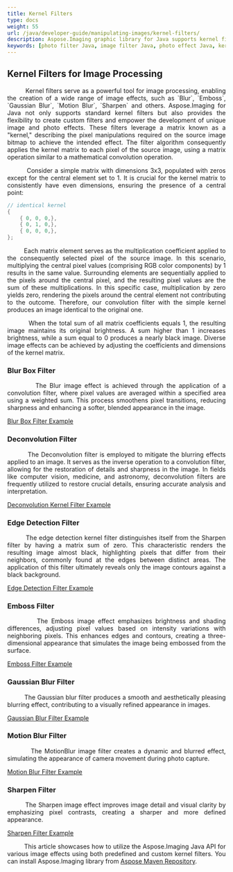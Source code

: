```yaml
---
title: Kernel Filters
type: docs
weight: 55
url: /java/developer-guide/manipulating-images/kernel-filters/
description: Aspose.Imaging graphic library for Java supports kernel filters such Emboss, Blur, MotionBlur as well as custom kernels.
keywords: [photo filter Java, image filter Java, photo effect Java, kernel filter, blur image, emboss image, motion blur filter, kernel matrix, convolution filter, blur box filter, gaussian blur, custom kernel filter]
---
```


## Kernel Filters for Image Processing

<p align='justify'>
&nbsp;&nbsp;&nbsp;&nbsp;&nbsp;&nbsp;&nbsp;&nbsp;
Kernel filters serve as a powerful tool for image processing, enabling the creation of a wide range of image effects, such as `Blur`, `Emboss`, `Gaussian Blur`, `Motion Blur`, `Sharpen` and others. Aspose.Imaging for Java not only supports standard kernel filters but also provides the flexibility to create custom filters and empower the development of unique image and photo effects. These filters leverage a matrix known as a "kernel," describing the pixel manipulations required on the source image bitmap to achieve the intended effect. The filter algorithm consequently applies the kernel matrix to each pixel of the source image, using a matrix operation similar to a mathematical convolution operation.
</p>

<p align='justify'>
&nbsp;&nbsp;&nbsp;&nbsp;&nbsp;&nbsp;&nbsp;&nbsp;
Consider a simple matrix with dimensions 3x3, populated with zeros except for the central element set to 1. It is crucial for the kernel matrix to consistently have even dimensions, ensuring the presence of a central point:
</p>

```java
// identical kernel
{
    { 0, 0, 0,},
    { 0, 1, 0,},
    { 0, 0, 0,},
};
```

<p align='justify'>
&nbsp;&nbsp;&nbsp;&nbsp;&nbsp;&nbsp;&nbsp;&nbsp;
Each matrix element serves as the multiplication coefficient applied to the consequently selected pixel of the source image. In this scenario, multiplying the central pixel values (comprising RGB color components) by 1 results in the same value. Surrounding elements are sequentially applied to the pixels around the central pixel, and the resulting pixel values are the sum of these multiplications. In this specific case, multiplication by zero yields zero, rendering the pixels around the central element not contributing to the outcome. Therefore, our convolution filter with the simple kernel produces an image identical to the original one.
</p>

<p align='justify'>
&nbsp;&nbsp;&nbsp;&nbsp;&nbsp;&nbsp;&nbsp;&nbsp;
When the total sum of all matrix coefficients equals 1, the resulting image maintains its original brightness. A sum higher than 1 increases brightness, while a sum equal to 0 produces a nearly black image. Diverse image effects can be achieved by adjusting the coefficients and dimensions of the kernel matrix.
</p>


<style>
   .frame {
    border: 2px solid darkgray;
    padding: 5px;
    margin: 10px 0 5px 5px;
    background: #f0f0f0;
    align-items: center;
   }
   .marginauto {
    margin: 10px auto 20px;
    display: block;
   }
   .frame figcaption {
    margin: 0 auto;
    display: flex;
    flex-direction: row;
    justify-content: center;
   }
</style>

### Blur Box Filter

<p align='justify'>
&nbsp;&nbsp;&nbsp;&nbsp;&nbsp;&nbsp;&nbsp;&nbsp;
The Blur image effect is achieved through the application of a convolution filter, where pixel values are averaged within a specified area using a weighted sum. This process smoothens pixel transitions, reducing sharpness and enhancing a softer, blended appearance in the image.
</p>

<a href="./blur-filter/">Blur Box Filter Example</a>

### Deconvolution Filter

<p align='justify'>
&nbsp;&nbsp;&nbsp;&nbsp;&nbsp;&nbsp;&nbsp;&nbsp;
The Deconvolution filter is employed to mitigate the blurring effects applied to an image. It serves as the inverse operation to a convolution filter, allowing for the restoration of details and sharpness in the image. In fields like computer vision, medicine, and astronomy, deconvolution filters are frequently utilized to restore crucial details, ensuring accurate analysis and interpretation.
</p>

<a href="./deconvolution-filter/">Deconvolution Kernel Filter Example</a>

### Edge Detection Filter

<p align='justify'>
&nbsp;&nbsp;&nbsp;&nbsp;&nbsp;&nbsp;&nbsp;&nbsp;
The edge detection kernel filter distinguishes itself from the Sharpen filter by having a matrix sum of zero. This characteristic renders the resulting image almost black, highlighting pixels that differ from their neighbors, commonly found at the edges between distinct areas. The application of this filter ultimately reveals only the image contours against a black background.
</p>

<a href="./edge-detection-filter/">Edge Detection Filter Example</a>

### Emboss Filter

<p align='justify'>
&nbsp;&nbsp;&nbsp;&nbsp;&nbsp;&nbsp;&nbsp;&nbsp;
The Emboss image effect emphasizes brightness and shading differences, adjusting pixel values based on intensity variations with neighboring pixels. This enhances edges and contours, creating a three-dimensional appearance that simulates the image being embossed from the surface.
</p>

<a href="./emboss-filter/">Emboss Filter Example</a>

### Gaussian Blur Filter

<p align='justify'>
&nbsp;&nbsp;&nbsp;&nbsp;&nbsp;&nbsp;&nbsp;&nbsp;
The Gaussian blur filter produces a smooth and aesthetically pleasing blurring effect, contributing to a visually refined appearance in images.
</p>

<a href="./gaussian-blur-filter/">Gaussian Blur Filter Example</a>

### Motion Blur Filter

<p align='justify'>
&nbsp;&nbsp;&nbsp;&nbsp;&nbsp;&nbsp;&nbsp;&nbsp;
The MotionBlur image filter creates a dynamic and blurred effect, simulating the appearance of camera movement during photo capture.
</p>

<a href="./motion-blur-filter/">Motion Blur Filter Example</a>

### Sharpen Filter

<p align='justify'>
&nbsp;&nbsp;&nbsp;&nbsp;&nbsp;&nbsp;&nbsp;&nbsp;
The Sharpen image effect improves image detail and visual clarity by emphasizing pixel contrasts, creating a sharper and more defined appearance.
</p>

<a href="./sharpen-filter/">Sharpen Filter Example</a>

<p align='justify'>
&nbsp;&nbsp;&nbsp;&nbsp;&nbsp;&nbsp;&nbsp;&nbsp;
This article showcases how to utilize the Aspose.Imaging Java API for various image effects using both predefined and custom kernel filters. You can install Aspose.Imaging library from <a href="https://releases.aspose.com/java/repo/com/aspose/aspose-imaging/">Aspose Maven Repository</a>.
</p>

